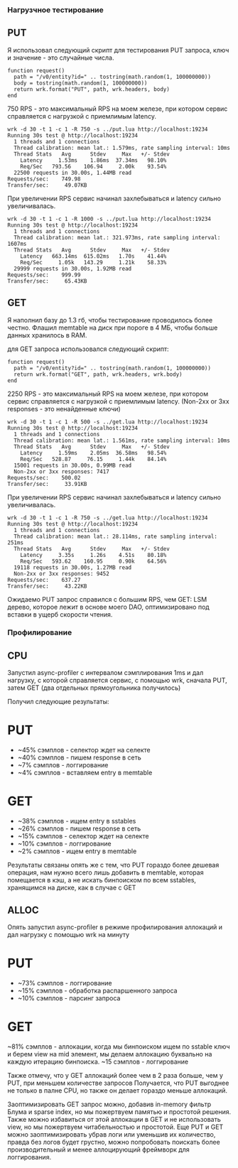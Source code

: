 ### Нагрузчное тестирование

## PUT
Я использовал следующий скрипт для тестирования PUT запроса, ключ и значение - это случайные числа.
```
function request()
  path = "/v0/entity?id=" .. tostring(math.random(1, 100000000))
  body = tostring(math.random(1, 100000000))
  return wrk.format("PUT", path, wrk.headers, body)
end
```
750 RPS - это максимальный RPS на моем железе, при котором сервис справляется с нагрузкой  с приемлимым latency.
``` 
wrk -d 30 -t 1 -c 1 -R 750 -s ../put.lua http://localhost:19234
Running 30s test @ http://localhost:19234
  1 threads and 1 connections
  Thread calibration: mean lat.: 1.579ms, rate sampling interval: 10ms
  Thread Stats   Avg      Stdev     Max   +/- Stdev
    Latency     1.53ms    1.86ms  37.34ms   98.10%
    Req/Sec   793.56    106.94     2.00k    93.54%
  22500 requests in 30.00s, 1.44MB read
Requests/sec:    749.98
Transfer/sec:     49.07KB
```
При увеличении RPS сервис начинал захлебываться и latency сильно увеличивалась.

```
wrk -d 30 -t 1 -c 1 -R 1000 -s ../put.lua http://localhost:19234
Running 30s test @ http://localhost:19234
  1 threads and 1 connections
  Thread calibration: mean lat.: 321.973ms, rate sampling interval: 1607ms
  Thread Stats   Avg      Stdev     Max   +/- Stdev
    Latency   663.14ms  615.02ms   1.70s    41.44%
    Req/Sec     1.05k   143.29     1.21k    58.33%
  29999 requests in 30.00s, 1.92MB read
Requests/sec:    999.99
Transfer/sec:     65.43KB
```

## GET
Я наполнил базу до 1.3 гб, чтобы тестирование проводилось более честно. Флашил memtable на диск при пороге в 4 МБ, чтобы больше данных хранилось в RAM.

для GET запроса использовался следующий скрипт:
```
function request()
  path = "/v0/entity?id=" .. tostring(math.random(1, 100000000))
  return wrk.format("GET", path, wrk.headers, wrk.body)
end
```

2250 RPS - это максимальный RPS на моем железе, при котором сервис справляется с нагрузкой с приемлимым latency. (Non-2xx or 3xx responses - это ненайденные ключи)

```
wrk -d 30 -t 1 -c 1 -R 500 -s ../get.lua http://localhost:19234
Running 30s test @ http://localhost:19234
  1 threads and 1 connections
  Thread calibration: mean lat.: 1.561ms, rate sampling interval: 10ms
  Thread Stats   Avg      Stdev     Max   +/- Stdev
    Latency     1.59ms    2.05ms  36.58ms   98.54%
    Req/Sec   528.87     76.15     1.44k    84.14%
  15001 requests in 30.00s, 0.99MB read
  Non-2xx or 3xx responses: 7417
Requests/sec:    500.02
Transfer/sec:     33.91KB
```

При увеличении RPS сервис начинал захлебываться и latency сильно увеличивалась.
```
wrk -d 30 -t 1 -c 1 -R 750 -s ../get.lua http://localhost:19234
Running 30s test @ http://localhost:19234
  1 threads and 1 connections
  Thread calibration: mean lat.: 28.114ms, rate sampling interval: 251ms
  Thread Stats   Avg      Stdev     Max   +/- Stdev
    Latency     3.35s     1.26s    4.51s    80.18%
    Req/Sec   593.62    160.95     0.90k    64.56%
  19118 requests in 30.00s, 1.27MB read
  Non-2xx or 3xx responses: 9452
Requests/sec:    637.27
Transfer/sec:     43.22KB
```

Ожидаемо PUT запрос справился с большим RPS, чем GET: LSM дерево, которое лежит в основе моего DAO, оптимизировано под вставки в ущерб скорости чтения. 

### Профилирование

## CPU
Запустил async-profiler с интервалом сэмплирования 1ms и дал нагрузку, с которой справляется сервис, с помощью wrk, сначала PUT, затем GET (два отдельных прямоугольника получилось)

Получил следующие результаты:
# PUT
- ~45% сэмплов - селектор ждет на селекте
- ~40% сэмплов - пишем response в сеть
- ~7% сэмплов - логгирование
- ~4% cэмплов - вставляем entry в memtable

# GET
- ~38% сэмплов - ищем entry в sstables
- ~26% сэмплов - пишем response в сеть
- ~15% сэмплов - селектор ждет на селекте
- ~10% сэмплов - логгирование
- ~2% сэмплов - ищем entry в memtable


Результаты связаны опять же с тем, что PUT гораздо более дешевая операция, нам нужно всего лишь добавить в memtable, которая помещается в кэш, а не искать бинпоиском по всем sstables, хранящимся на диске, как в случае с GET

## ALLOC
Опять запустил async-profiler в режиме профилирования аллокаций и дал нагрузку с помощью wrk на минуту

# PUT
- ~73% сэмплов - логгирование
- ~15% сэмплов - обработка распаршенного запроса
- ~10% сэмплов - парсинг запроса


# GET
~81% сэмплов - аллокации, когда мы бинпоиском ищем по sstable ключ и берем view на mid элемент,
мы делаем аллокацию буквально на каждую итерацию бинпоиска.
~15 сэмплов - логгирование

Также отмечу, что у GET аллокаций более чем в 2 раза больше, чем у PUT, при меньшем количестве запросов
Получается, что PUT выгоднее не только в палне CPU, но также он делает гораздо меньше аллокаций.

Заоптимизировать GET запрос можно, добавив in-memory фильтр Блума и sparse index, но мы пожертвуем памятью и простотой решения. Также можно избавиться от этой аллокации в GET и не использовать view, но мы пожертвуем читабельностью и простотой.
Еще PUT и GET можно заоптимизировать убрав логи или уменьшив их количество, правда без логов будет грустно, можно попробовать поискать более производительный и менее аллоцирующий фреймворк для логгирования.